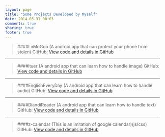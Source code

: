 ```yaml
---
layout: page
title: "Some Projects Developed by Myself"
date: 2014-05-31 00:03
comments: true
sharing: true
footer: true
---
```

>####LnMoGoo (A android app that can protect your phone from stolen)
>GitHub:  [View code and details in GitHub](https://github.com/zarue/lnmogoo)
>

----
>####Ituer (A android app that can learn how to handle image)
>GitHub:   [View code and details in GitHub](https://github.com/zarue/Ituer)

----
>####EnglishEveryDay (A android app that can learn how to handle audio)
>GitHub:  [View code and details in GitHub](https://github.com/zarue/englisheveryday)

----
>####DiandiReader (A android app that can learn how to handle text)
>GitHub:  [View code and details in GitHub](https://github.com/zarue/DiandiReader)


----
>####z-calendar (This is an imitation of google calendar)(js/css)
>GitHub:  [View code and details in GitHub](https://github.com/zarue/z-calendar)

